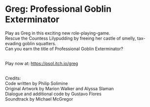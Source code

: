 # Greg: Professional Goblin Exterminator

Play as Greg in this exciting new role-playing-game.<br />
Rescue the Countess Lilypudding by freeing her castle of smelly, tax-evading goblin squatters.<br />
Can you earn the title of Professional Goblin Exterminator?<br /><br />

Play now at: https://psol.itch.io/greg<br /><br />


Credits:<br />
Code written by Philip Solimine<br />
Original Artwork by Marion Walker and Alyssa Slaman<br />
Dialogue and additional code by Gustavo Flores<br />
Soundtrack by Michael McGregor<br />
